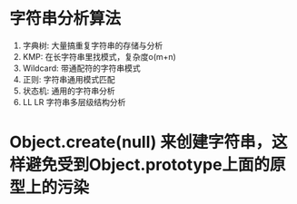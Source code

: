 # 字符串分析算法
1. 字典树: 大量搞重复字符串的存储与分析
2. KMP: 在长字符串里找模式，复杂度o(m+n)
3. Wildcard: 带通配符的字符串模式
4. 正则: 字符串通用模式匹配
5. 状态机: 通用的字符串分析
6. LL LR 字符串多层级结构分析


# Object.create(null) 来创建字符串，这样避免受到Object.prototype上面的原型上的污染
